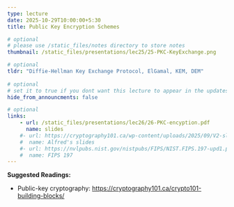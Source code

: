 ```yaml
---
type: lecture
date: 2025-10-29T10:00:00+5:30
title: Public Key Encryption Schemes 

# optional
# please use /static_files/notes directory to store notes
thumbnail: /static_files/presentations/lec25/25-PKC-KeyExchange.png

# optional
tldr: "Diffie-Hellman Key Exchange Protocol, ElGamal, KEM, DEM"
  
# optional
# set it to true if you dont want this lecture to appear in the updates section
hide_from_announcments: false

# optional
links: 
    - url: /static_files/presentations/lec26/26-PKC-encyption.pdf
      name: slides
    #- url: https://cryptography101.ca/wp-content/uploads/2025/09/V2-slides-Crypto101.pdf
    #  name: Alfred's slides
    #- url: https://nvlpubs.nist.gov/nistpubs/FIPS/NIST.FIPS.197-upd1.pdf
    #  name: FIPS 197
---
```

<!-- Other additional contents using markdown -->
**Suggested Readings:**

- Public-key cryptography: https://cryptography101.ca/crypto101-building-blocks/